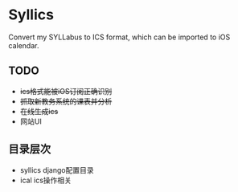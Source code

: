 # Syllics #

Convert my SYLLabus to ICS format, which can be imported to iOS calendar.

## TODO ##

* ~~ics格式能被iOS订阅正确识别~~
* ~~抓取新教务系统的课表并分析~~
* ~~在线生成ics~~
* 网站UI

## 目录层次 ##
* syllics		django配置目录
* ical			ics操作相关
